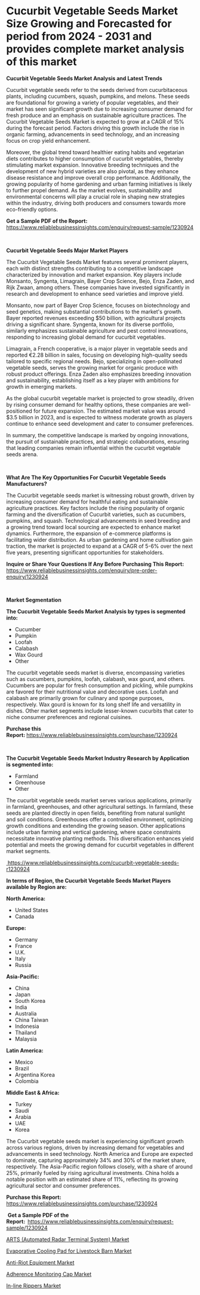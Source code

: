 <p><h1>Cucurbit Vegetable Seeds Market Size Growing and Forecasted for period from 2024 - 2031 and provides complete market analysis of this market</h1></p><p><strong>Cucurbit Vegetable Seeds Market Analysis and Latest Trends</strong></p>
<p><p>Cucurbit vegetable seeds refer to the seeds derived from cucurbitaceous plants, including cucumbers, squash, pumpkins, and melons. These seeds are foundational for growing a variety of popular vegetables, and their market has seen significant growth due to increasing consumer demand for fresh produce and an emphasis on sustainable agriculture practices. The Cucurbit Vegetable Seeds Market is expected to grow at a CAGR of 15% during the forecast period. Factors driving this growth include the rise in organic farming, advancements in seed technology, and an increasing focus on crop yield enhancement. </p><p>Moreover, the global trend toward healthier eating habits and vegetarian diets contributes to higher consumption of cucurbit vegetables, thereby stimulating market expansion. Innovative breeding techniques and the development of new hybrid varieties are also pivotal, as they enhance disease resistance and improve overall crop performance. Additionally, the growing popularity of home gardening and urban farming initiatives is likely to further propel demand. As the market evolves, sustainability and environmental concerns will play a crucial role in shaping new strategies within the industry, driving both producers and consumers towards more eco-friendly options.</p></p>
<p><strong>Get a Sample PDF of the Report:&nbsp;</strong> <a href="https://www.reliablebusinessinsights.com/enquiry/request-sample/1230924?utm_campaign=1113&utm_medium=2&utm_source=Github&utm_content=ia&utm_term=01112024&utm_id=cucurbit-vegetable-seeds">https://www.reliablebusinessinsights.com/enquiry/request-sample/1230924</a></p>
<p>&nbsp;</p>
<p><strong>Cucurbit Vegetable Seeds Major Market Players</strong></p>
<p><p>The Cucurbit Vegetable Seeds Market features several prominent players, each with distinct strengths contributing to a competitive landscape characterized by innovation and market expansion. Key players include Monsanto, Syngenta, Limagrain, Bayer Crop Science, Bejo, Enza Zaden, and Rijk Zwaan, among others. These companies have invested significantly in research and development to enhance seed varieties and improve yield.</p><p>Monsanto, now part of Bayer Crop Science, focuses on biotechnology and seed genetics, making substantial contributions to the market's growth. Bayer reported revenues exceeding $50 billion, with agricultural projects driving a significant share. Syngenta, known for its diverse portfolio, similarly emphasizes sustainable agriculture and pest control innovations, responding to increasing global demand for cucurbit vegetables.</p><p>Limagrain, a French cooperative, is a major player in vegetable seeds and reported €2.28 billion in sales, focusing on developing high-quality seeds tailored to specific regional needs. Bejo, specializing in open-pollinated vegetable seeds, serves the growing market for organic produce with robust product offerings. Enza Zaden also emphasizes breeding innovation and sustainability, establishing itself as a key player with ambitions for growth in emerging markets.</p><p>As the global cucurbit vegetable market is projected to grow steadily, driven by rising consumer demand for healthy options, these companies are well-positioned for future expansion. The estimated market value was around $3.5 billion in 2023, and is expected to witness moderate growth as players continue to enhance seed development and cater to consumer preferences.</p><p>In summary, the competitive landscape is marked by ongoing innovations, the pursuit of sustainable practices, and strategic collaborations, ensuring that leading companies remain influential within the cucurbit vegetable seeds arena.</p></p>
<p>&nbsp;</p>
<p><strong>What Are The Key Opportunities For Cucurbit Vegetable Seeds Manufacturers?</strong></p>
<p><p>The Cucurbit vegetable seeds market is witnessing robust growth, driven by increasing consumer demand for healthful eating and sustainable agriculture practices. Key factors include the rising popularity of organic farming and the diversification of Cucurbit varieties, such as cucumbers, pumpkins, and squash. Technological advancements in seed breeding and a growing trend toward local sourcing are expected to enhance market dynamics. Furthermore, the expansion of e-commerce platforms is facilitating wider distribution. As urban gardening and home cultivation gain traction, the market is projected to expand at a CAGR of 5-6% over the next five years, presenting significant opportunities for stakeholders.</p></p>
<p><strong>Inquire or Share Your Questions If Any Before Purchasing This Report:</strong> <a href="https://www.reliablebusinessinsights.com/enquiry/pre-order-enquiry/1230924?utm_campaign=1113&utm_medium=2&utm_source=Github&utm_content=ia&utm_term=01112024&utm_id=cucurbit-vegetable-seeds">https://www.reliablebusinessinsights.com/enquiry/pre-order-enquiry/1230924</a></p>
<p>&nbsp;</p>
<p><strong>Market Segmentation</strong></p>
<p><strong>The Cucurbit Vegetable Seeds Market Analysis by types is segmented into:</strong></p>
<p><ul><li>Cucumber</li><li>Pumpkin</li><li>Loofah</li><li>Calabash</li><li>Wax Gourd</li><li>Other</li></ul></p>
<p><p>The cucurbit vegetable seeds market is diverse, encompassing varieties such as cucumbers, pumpkins, loofah, calabash, wax gourd, and others. Cucumbers are popular for fresh consumption and pickling, while pumpkins are favored for their nutritional value and decorative uses. Loofah and calabash are primarily grown for culinary and sponge purposes, respectively. Wax gourd is known for its long shelf life and versatility in dishes. Other market segments include lesser-known cucurbits that cater to niche consumer preferences and regional cuisines.</p></p>
<p><strong>Purchase this Report:&nbsp;</strong><a href="https://www.reliablebusinessinsights.com/purchase/1230924?utm_campaign=1113&utm_medium=2&utm_source=Github&utm_content=ia&utm_term=01112024&utm_id=cucurbit-vegetable-seeds">https://www.reliablebusinessinsights.com/purchase/1230924</a></p>
<p>&nbsp;</p>
<p><strong>The Cucurbit Vegetable Seeds Market Industry Research by Application is segmented into:</strong></p>
<p><ul><li>Farmland</li><li>Greenhouse</li><li>Other</li></ul></p>
<p><p>The cucurbit vegetable seeds market serves various applications, primarily in farmland, greenhouses, and other agricultural settings. In farmland, these seeds are planted directly in open fields, benefiting from natural sunlight and soil conditions. Greenhouses offer a controlled environment, optimizing growth conditions and extending the growing season. Other applications include urban farming and vertical gardening, where space constraints necessitate innovative planting methods. This diversification enhances yield potential and meets the growing demand for cucurbit vegetables in different market segments.</p></p>
<p><a href="https://www.reliablebusinessinsights.com/cucurbit-vegetable-seeds-r1230924?utm_campaign=1113&utm_medium=2&utm_source=Github&utm_content=ia&utm_term=01112024&utm_id=cucurbit-vegetable-seeds">&nbsp;https://www.reliablebusinessinsights.com/cucurbit-vegetable-seeds-r1230924</a></p>
<p><strong>In terms of Region, the Cucurbit Vegetable Seeds Market Players available by Region are:</strong></p>
<p>
    <p> <strong> North America: </strong>
        <ul>
            <li>United States</li>
            <li>Canada</li>
        </ul>
        </p> 
    <p> <strong> Europe: </strong>
        <ul>
            <li>Germany</li>
            <li>France</li>
            <li>U.K.</li>
            <li>Italy</li>
            <li>Russia</li>
        </ul>
        </p> 
    <p> <strong> Asia-Pacific: </strong>
        <ul>
            <li>China</li>
            <li>Japan</li>
            <li>South Korea</li>
            <li>India</li>
            <li>Australia</li>
            <li>China Taiwan</li>
            <li>Indonesia</li>
            <li>Thailand</li>
            <li>Malaysia</li>
        </ul>
        </p> 
    <p> <strong> Latin America: </strong>
        <ul>
            <li>Mexico</li>
            <li>Brazil</li>
            <li>Argentina Korea</li>
            <li>Colombia</li>
        </ul>
        </p> 
    <p> <strong> Middle East & Africa: </strong>
        <ul>
            <li>Turkey</li>
            <li>Saudi</li>
            <li>Arabia</li>
            <li>UAE</li>
            <li>Korea</li>
        </ul>
    </p>
    </p>
<p><p>The Cucurbit vegetable seeds market is experiencing significant growth across various regions, driven by increasing demand for vegetables and advancements in seed technology. North America and Europe are expected to dominate, capturing approximately 34% and 30% of the market share, respectively. The Asia-Pacific region follows closely, with a share of around 25%, primarily fueled by rising agricultural investments. China holds a notable position with an estimated share of 11%, reflecting its growing agricultural sector and consumer preferences.</p></p>
<p><strong>Purchase this Report: </strong><a href="https://www.reliablebusinessinsights.com/purchase/1230924?utm_campaign=1113&utm_medium=2&utm_source=Github&utm_content=ia&utm_term=01112024&utm_id=cucurbit-vegetable-seeds">https://www.reliablebusinessinsights.com/purchase/1230924</a></p>
<p>&nbsp;<strong>Get a Sample PDF of the Report:&nbsp;&nbsp;</strong><a href="https://www.reliablebusinessinsights.com/enquiry/request-sample/1230924?utm_campaign=1113&utm_medium=2&utm_source=Github&utm_content=ia&utm_term=01112024&utm_id=cucurbit-vegetable-seeds">https://www.reliablebusinessinsights.com/enquiry/request-sample/1230924</a></p>
<p><strong></strong></p>
<p><p><a href="https://issuu.com/reportprime-2/docs/arts-automated-radar-terminal-syste_f22bd8b1cdcef9?utm_campaign=1113&utm_medium=2&utm_source=Github&utm_content=ia&utm_term=01112024&utm_id=cucurbit-vegetable-seeds">ARTS (Automated Radar Terminal System) Market</a></p><p><a href="https://github.com/baldonopiturbeu/Market-Research-Report-List-1/blob/main/evaporative-cooling-pad-for-livestock-barn-market.md?utm_campaign=1113&utm_medium=2&utm_source=Github&utm_content=ia&utm_term=01112024&utm_id=cucurbit-vegetable-seeds">Evaporative Cooling Pad for Livestock Barn Market</a></p><p><a href="https://issuu.com/reportprime-2/docs/anti-riot-equipment-market-size-203_51c936ef81c7f1?utm_campaign=1113&utm_medium=2&utm_source=Github&utm_content=ia&utm_term=01112024&utm_id=cucurbit-vegetable-seeds">Anti-Riot Equipment Market</a></p><p><a href="https://issuu.com/reportprime-2/docs/adherence-monitoring-cap-market-siz_be614f18d094a6?utm_campaign=1113&utm_medium=2&utm_source=Github&utm_content=ia&utm_term=01112024&utm_id=cucurbit-vegetable-seeds">Adherence Monitoring Cap Market</a></p><p><a href="https://github.com/delmasportse2/Market-Research-Report-List-1/blob/main/in-line-rippers-market.md?utm_campaign=1113&utm_medium=2&utm_source=Github&utm_content=ia&utm_term=01112024&utm_id=cucurbit-vegetable-seeds">In-line Rippers Market</a></p></p>